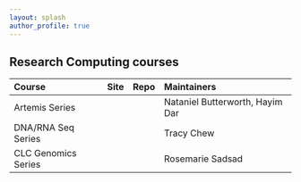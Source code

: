 ```yaml
---
layout: splash
author_profile: true
---
```


## Research Computing courses

| Course | Site | Repo | Maintainers |
|:---|:---|:---|:---|
| Artemis Series | <a href="{{ site.url }}/training.artemis/" target="_blank" class="icon-browser" title="Artemis Series"></a> | <a href="{{ site.github.owner_url }}/training.artemis" target="_blank" class="icon-github" title="Artemis Series"></a> | Nataniel Butterworth, Hayim Dar |
| DNA/RNA Seq Series | <a href="{{ site.url }}/training-RNAseq" target="_blank" class="icon-browser" title="DNA/RNA Series"></a> | <a href="{{ site.github.owner_url }}/training-RNAseq" target="_blank" class="icon-github" title="DNA/RNA Series"></a> | Tracy Chew |
| CLC Genomics Series | <a class="icon-browser" title="DNA/RNA Series"></a> | <a href="https://github.sydney.edu.au/informatics/SIHWebCode/blob/master/static/training/coursedocs/CLC%20Genomics%20Workbench%20User%20Guide%20by%20SIH%20-%20OCT19.pdf" target="_blank" class="icon-github" title="DNA/RNA Series"></a> | Rosemarie Sadsad |
